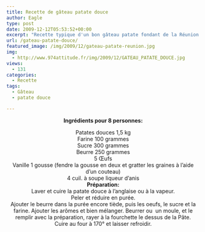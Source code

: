 ```yaml
---
title: Recette de gâteau patate douce
author: Eagle
type: post
date: 2009-12-12T05:53:52+00:00
excerpt: "Recette typique d'un bon gâteau patate fondant de la Réunion."
url: /gateau-patate-douce/
featured_image: /img/2009/12/gateau-patate-reunion.jpg
img:
  - http://www.974attitude.fr/img/2009/12/GATEAU_PATATE_DOUCE.jpg
views:
  - 131
categories:
  - Recette
tags:
  - Gâteau
  - patate douce

---
```

<p style="text-align: center;">
  <strong>Ingrédients pour 8 personnes:</strong>
</p>

<p style="text-align: center;">
  Patates douces 1,5 kg<br /> Farine 100 grammes<br /> Sucre 300 grammes<br /> Beurre 250 grammes<br /> 5 Œufs<br /> Vanille 1 gousse (fendre la gousse en deux et gratter les graines à l&rsquo;aide d&rsquo;un couteau)<br /> 4 cuil. à soupe liqueur d&rsquo;anis<br /> <strong>Préparation:</strong><br /> Laver et cuire la patate douce à l&rsquo;anglaise ou à la vapeur.<br /> Peler et réduire en purée.<br /> Ajouter le beurre dans la purée encore tiède, puis les oeufs, le sucre et la farine. Ajouter les arômes et bien mélanger. Beurrer ou  un moule, et le remplir avec la préparation, rayer à la fourchette le dessus de la Pâte.<br /> Cuire au four à 170° et laisser refroidir.
</p>